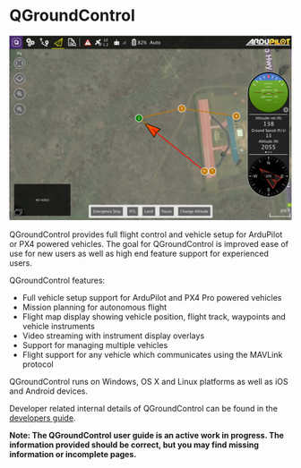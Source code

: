 # QGroundControl

![](QuickStart/ConnectedVehicle.jpg)

QGroundControl provides full flight control and vehicle setup for ArduPilot or PX4 powered vehicles. The goal for QGroundControl is improved ease of use for new users as well as high end feature support for experienced users. 

QGroundControl features:

* Full vehicle setup support for ArduPilot and PX4 Pro powered vehicles
* Mission planning for autonomous flight
* Flight map display showing vehicle position, flight track, waypoints and vehicle instruments
* Video streaming with instrument display overlays
* Support for managing multiple vehicles
* Flight support for any vehicle which communicates using the MAVLink protocol

QGroundControl runs on Windows, OS X and Linux platforms as well as iOS and Android devices.

Developer related internal details of QGroundControl can be found in the [developers guide](https://donlakeflyer.gitbooks.io/qgroundcontrol-developers-guide/content/).

**Note: The QGroundControl user guide is an active work in progress. The information provided should be correct, but you may find missing information or incomplete pages.**